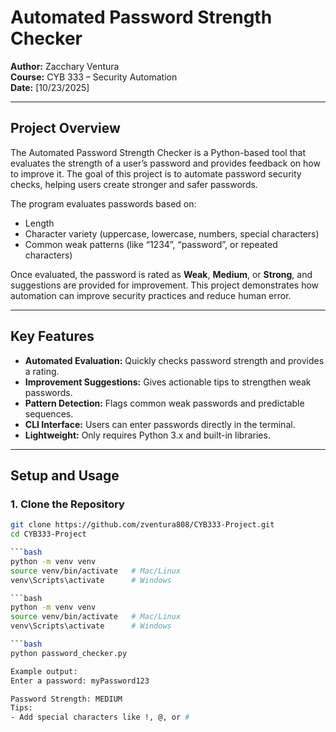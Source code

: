 # Automated Password Strength Checker

**Author:** Zacchary Ventura  
**Course:** CYB 333 – Security Automation  
**Date:** [10/23/2025]  

---

## Project Overview
The Automated Password Strength Checker is a Python-based tool that evaluates the strength of a user’s password and provides feedback on how to improve it. The goal of this project is to automate password security checks, helping users create stronger and safer passwords.  

The program evaluates passwords based on:  
- Length  
- Character variety (uppercase, lowercase, numbers, special characters)  
- Common weak patterns (like “1234”, “password”, or repeated characters)  

Once evaluated, the password is rated as **Weak**, **Medium**, or **Strong**, and suggestions are provided for improvement. This project demonstrates how automation can improve security practices and reduce human error.

---

## Key Features
- **Automated Evaluation:** Quickly checks password strength and provides a rating.  
- **Improvement Suggestions:** Gives actionable tips to strengthen weak passwords.  
- **Pattern Detection:** Flags common weak passwords and predictable sequences.  
- **CLI Interface:** Users can enter passwords directly in the terminal.  
- **Lightweight:** Only requires Python 3.x and built-in libraries.  

---

## Setup and Usage

### 1. Clone the Repository
```bash
git clone https://github.com/zventura808/CYB333-Project.git
cd CYB333-Project

```bash
python -m venv venv
source venv/bin/activate   # Mac/Linux
venv\Scripts\activate      # Windows

```bash
python -m venv venv
source venv/bin/activate   # Mac/Linux
venv\Scripts\activate      # Windows

```bash
python password_checker.py

Example output:
Enter a password: myPassword123

Password Strength: MEDIUM
Tips:
- Add special characters like !, @, or #
